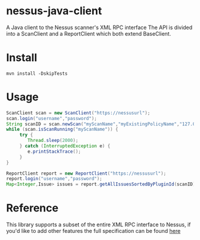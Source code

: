 nessus-java-client
==================

A Java client to the Nessus scanner's XML RPC interface</h2>
The API is divided into a ScanClient and a ReportClient which both extend BaseClient.

Install
=======
```mvn install -DskipTests```
  
Usage
=====

```java
ScanClient scan = new ScanClient("https://nessusurl");
scan.login("username","password");
String scanID = scan.newScan("myScanName","myExistingPolicyName","127.0.0.1,someotherhost");
while (scan.isScanRunning("myScanName")) {
     try {
        Thread.sleep(2000);
     } catch (InterruptedException e) {
        e.printStackTrace();
     }
}

ReportClient report = new ReportClient("https://nessusurl");
report.login("username","password");
Map<Integer,Issue> issues = report.getAllIssuesSortedByPluginId(scanID);
```

Reference
=========
This library supports a subset of the entire XML RPC interface to Nessus, if you'd like to add other features the full specification can be found [here](http://static.tenable.com/documentation/nessus_5.0_XMLRPC_protocol_guide.pdf)